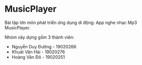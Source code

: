 # MusicPlayer
Bài tập lớn môn phát triển ứng dụng di động: App nghe nhạc Mp3 MusicPlayer.

Nhóm xây dựng gồm 3 thành viên:
  * Nguyễn Duy Đường - 19020266
  * Khuát Văn Hải - 19020276
  * Hoàng Văn Đô - 19020251


